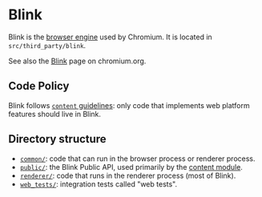 # Blink

Blink is the [browser engine](https://en.wikipedia.org/wiki/Browser_engine) used
by Chromium. It is located in `src/third_party/blink`.

See also the [Blink](https://www.chromium.org/blink) page on chromium.org.

## Code Policy

Blink follows [`content` guidelines](../../content/README.md): only code that
implements web platform features should live in Blink.

## Directory structure

- [`common/`](common/README.md): code that can run in the browser process
  or renderer process.
- [`public/`](public/README.md): the Blink Public API, used primarily by
  the [content module](../../content/README.md).
- [`renderer/`](renderer/README.md): code that runs in the renderer process
  (most of Blink).
- [`web_tests/`](web_tests/README.md): integration tests called "web tests".
